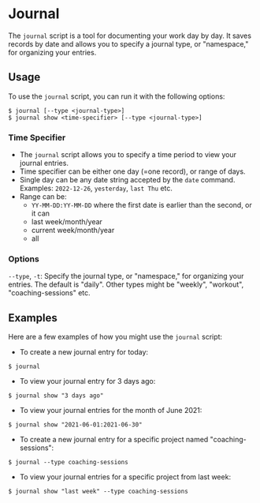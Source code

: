 # Journal

The `journal` script is a tool for documenting your work day by day. It saves records by date and allows you to specify a journal type, or "namespace," for organizing your entries.

## Usage

To use the `journal` script, you can run it with the following options:

```
$ journal [--type <journal-type>]
$ journal show <time-specifier> [--type <journal-type>]
```


### Time Specifier

- The `journal` script allows you to specify a time period to view your journal entries.
- Time specifier can be either one day (=one record), or range of days.
- Single day can be any date string accepted by the `date` command. Examples: `2022-12-26`,
  `yesterday`, `last Thu` etc.
- Range can be:
  * `YY-MM-DD:YY-MM-DD` where the first date is earlier than the second, or it can
  * last week/month/year
  * current week/month/year
  * all

### Options

`--type`, `-t`: Specify the journal type, or "namespace," for organizing your entries. The default 
is "daily". Other types might be "weekly", "workout", "coaching-sessions" etc.

## Examples

Here are a few examples of how you might use the `journal` script:

- To create a new journal entry for today:

```
$ journal
```

- To view your journal entry for 3 days ago:

```
$ journal show "3 days ago"
```

- To view your journal entries for the month of June 2021:

`$ journal show "2021-06-01:2021-06-30"`


- To create a new journal entry for a specific project named "coaching-sessions":

`$ journal --type coaching-sessions`


- To view your journal entries for a specific project from last week:

`$ journal show "last week" --type coaching-sessions`

